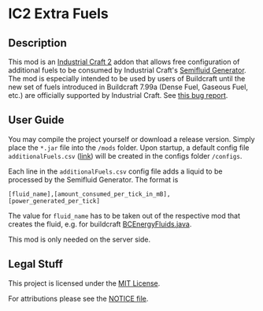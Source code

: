 # IC2 Extra Fuels

## Description
This mod is an [Industrial Craft 2](https://industrial-craft.net) addon that allows free configuration of additional fuels to be consumed by Industrial Craft's [Semifluid Generator](https://wiki.industrial-craft.net/index.php?title=Semifluid_Generator).
The mod is especially intended to be used by users of Buildcraft until the new set of fuels introduced in Buildcraft 7.99a (Dense Fuel, Gaseous Fuel, etc.) are officially supported by Industrial Craft. See [this bug report](https://bt.industrial-craft.net/view.php?id=2345).

## User Guide
You may compile the project yourself or download a release version. Simply place the `*.jar` file into the `/mods` folder. Upon startup, a default config file `additionalFuels.csv` ([link](assets/config/additionalFuels.csv)) will be created in the configs folder `/configs`.

Each line in the `additionalFuels.csv` config file adds a liquid to be processed by the Semifluid Generator. The format is

`[fluid_name],[amount_consumed_per_tick_in_mB],[power_generated_per_tick]`

The value for `fluid_name` has to be taken out of the respective mod that creates the fluid, e.g. for buildcraft [BCEnergyFluids.java](https://github.com/BuildCraft/BuildCraft/blob/620cf49defc70da7088be4f1d37759f5b446d71e/common/buildcraft/energy/BCEnergyFluids.java).

This mod is only needed on the server side. 

## Legal Stuff
This project is licensed under the [MIT License](LICENSE).

For attributions please see the [NOTICE file](NOTICE).
